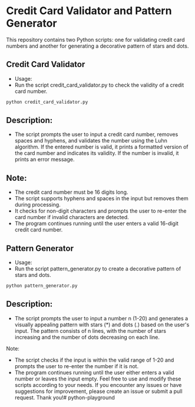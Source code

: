 # Credit Card Validator and Pattern Generator
This repository contains two Python scripts: one for validating credit card numbers and another for generating a decorative pattern of stars and dots.

## Credit Card Validator
- Usage:
- Run the script credit_card_validator.py to check the validity of a credit card number.

```sh
python credit_card_validator.py
```
## Description:
- The script prompts the user to input a credit card number, removes spaces and hyphens, and validates the number using the Luhn algorithm. If the entered number is valid, it prints a formatted version of the card number and indicates its validity. If the number is invalid, it prints an error message.

## Note:
- The credit card number must be 16 digits long.
- The script supports hyphens and spaces in the input but removes them during processing.
- It checks for non-digit characters and prompts the user to re-enter the card number if invalid characters are detected.
- The program continues running until the user enters a valid 16-digit credit card number.

## Pattern Generator
- Usage:
- Run the script pattern_generator.py to create a decorative pattern of stars and dots.

```sh
python pattern_generator.py
```
##  Description:
- The script prompts the user to input a number n (1-20) and generates a visually appealing pattern with stars (*) and dots (.) based on the user's input. The pattern consists of n lines, with the number of stars increasing and the number of dots decreasing on each line.

Note:
- The script checks if the input is within the valid range of 1-20 and prompts the user to re-enter the number if it is not.
- The program continues running until the user either enters a valid number or leaves the input empty.
Feel free to use and modify these scripts according to your needs. If you encounter any issues or have suggestions for improvement, please create an issue or submit a pull request. Thank you!# python-playground